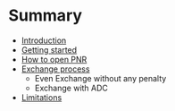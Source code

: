 # Summary

* [Introduction](README.md)
* [Getting started](chapter1.md)
* [How to open PNR](how-to-open-pnr.md)
* [Exchange process](exchange-process.md)
  * Even Exchange without any penalty
  * Exchange with ADC
* [Limitations](title-1.md)

